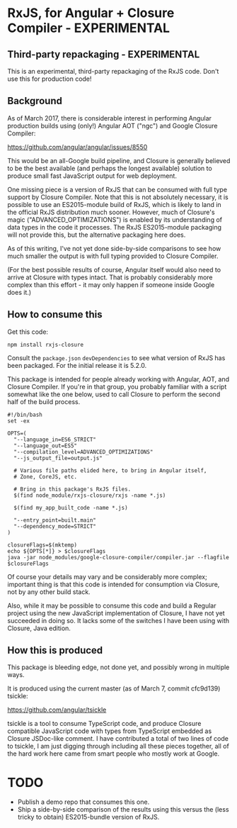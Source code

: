 # RxJS, for Angular + Closure Compiler - EXPERIMENTAL

## Third-party repackaging - EXPERIMENTAL

This is an experimental, third-party repackaging of the RxJS code. Don't use
this for production code!

## Background

As of March 2017, there is considerable interest in performing Angular
production builds using (only!) Angular AOT ("ngc") and Google Closure Compiler:

https://github.com/angular/angular/issues/8550

This would be an all-Google build pipeline, and Closure is generally believed
to be the best available (and perhaps the longest available) solution to produce
small fast JavaScript output for web deployment.

One missing piece is a version of RxJS that can be consumed with full type
support by Closure Compiler. Note that this is not absolutely necessary, it is
possible to use an ES2015-module build of RxJS, which is likely to land in the
official RxJS distribution much sooner. However, much of Closure's magic
("ADVANCED_OPTIMIZATIONS") is enabled by its understanding of data types in the
code it processes. The RxJS ES2015-module packaging will not provide this, but
the alternative packaging here does.

As of this writing, I've not yet done side-by-side comparisons to see how much
smaller the output is with full typing provided to Closure Compiler.

(For the best possible results of course, Angular itself would also need to
arrive at Closure with types intact. That is probably considerably more complex
than this effort - it may only happen if someone inside Google does it.)

## How to consume this

Get this code:

```
npm install rxjs-closure
```

Consult the `package.json` `devDependencies` to see what version of RxJS has
been packaged. For the initial release it is 5.2.0.

This package is intended for people already working with Angular, AOT, and
Closure Compiler. If you're in that group, you probably familiar with a script
somewhat like the one below, used to call Closure to perform the second half of
the build process.

```
#!/bin/bash
set -ex

OPTS=(
  "--language_in=ES6_STRICT"
  "--language_out=ES5"
  "--compilation_level=ADVANCED_OPTIMIZATIONS"
  "--js_output_file=output.js"

  # Various file paths elided here, to bring in Angular itself,
  # Zone, CoreJS, etc.

  # Bring in this package's RxJS files.
  $(find node_module/rxjs-closure/rxjs -name *.js)

  $(find my_app_built_code -name *.js)

  "--entry_point=built.main"
  "--dependency_mode=STRICT"
)

closureFlags=$(mktemp)
echo ${OPTS[*]} > $closureFlags
java -jar node_modules/google-closure-compiler/compiler.jar --flagfile $closureFlags
```

Of course your details may vary and be considerably more complex; important
thing is that this code is intended for consumption via Closure, not by any
other build stack.

Also, while it may be possible to consume this code and build a Regular project
using the new JavaScript implementation of Closure, I have not yet succeeded in
doing so. It lacks some of the switches I have been using with Closure, Java
edition.

## How this is produced

This package is bleeding edge, not done yet, and possibly wrong in multiple ways.

It is produced using the current master (as of March 7, commit cfc9d139) tsickle:

https://github.com/angular/tsickle

tsickle is a tool to consume TypeScript code, and produce Closure compatible
JavaScript code with types from TypeScript embedded as Closure JSDoc-like
comment. I have contributed a total of two lines of code to tsickle, I am just
digging through including all these pieces together, all of the hard work here
came from smart people who mostly work at Google.

# TODO

* Publish a demo repo that consumes this one.
* Ship a side-by-side comparison of the results using this versus the (less
  tricky to obtain) ES2015-bundle version of RxJS.
